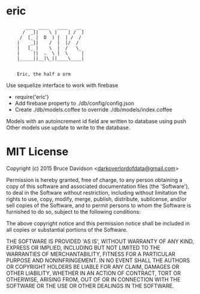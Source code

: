 # eric

           ___  ____   ____   __     
          /  _]|    \ |    | /  ]    
         /  [_ |  D  ) |  | /  /     
        |    _]|    /  |  |/  /      
        |   [_ |    \  |  /   \_     
        |     ||  .  \ |  \     |    
        |_____||__|\_||____\____|    
                                     

        Eric, the half a orm

Use sequelize interface to work with firebase

+ require('eric')
+ Add firebase property to ./db/config/config.json
+ Create ./db/models.coffee to override ./db/models/index.coffee


Models with an autoincrement id field are written to database using push
Other models use update to write to the database.

# MIT License

Copyright (c) 2015 Bruce Davidson &lt;darkoverlordofdata@gmail.com&gt;

Permission is hereby granted, free of charge, to any person obtaining
a copy of this software and associated documentation files (the
'Software'), to deal in the Software without restriction, including
without limitation the rights to use, copy, modify, merge, publish,
distribute, sublicense, and/or sell copies of the Software, and to
permit persons to whom the Software is furnished to do so, subject to
the following conditions:

The above copyright notice and this permission notice shall be
included in all copies or substantial portions of the Software.

THE SOFTWARE IS PROVIDED 'AS IS', WITHOUT WARRANTY OF ANY KIND,
EXPRESS OR IMPLIED, INCLUDING BUT NOT LIMITED TO THE WARRANTIES OF
MERCHANTABILITY, FITNESS FOR A PARTICULAR PURPOSE AND NONINFRINGEMENT.
IN NO EVENT SHALL THE AUTHORS OR COPYRIGHT HOLDERS BE LIABLE FOR ANY
CLAIM, DAMAGES OR OTHER LIABILITY, WHETHER IN AN ACTION OF CONTRACT,
TORT OR OTHERWISE, ARISING FROM, OUT OF OR IN CONNECTION WITH THE
SOFTWARE OR THE USE OR OTHER DEALINGS IN THE SOFTWARE.
